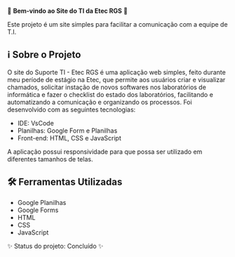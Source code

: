 🎉 **Bem-vindo ao Site do TI da Etec RGS** 🚀

Este projeto é um site simples para facilitar a comunicação com a equipe de T.I.

## ℹ️ Sobre o Projeto

O site do Suporte TI - Etec RGS é uma aplicação web simples, feito durante meu període de estágio na Etec, que permite aos usuários criar e visualizar chamados, 
solicitar instação de novos softwares nos laboratórios de informática e fazer o checklist do estado dos laboratórios, facilitando e automatizando a comunicação e organizando os processos. 
Foi desenvolvido com as seguintes tecnologias:

- IDE: VsCode
- Planilhas: Google Form e Planilhas
- Front-end: HTML, CSS e JavaScript

A aplicação possui responsividade para que possa ser utilizado em diferentes tamanhos de telas.

## 🛠️ Ferramentas Utilizadas

- Google Planilhas
- Google Forms
- HTML
- CSS
- JavaScript


✨ Status do projeto: Concluído ✨
